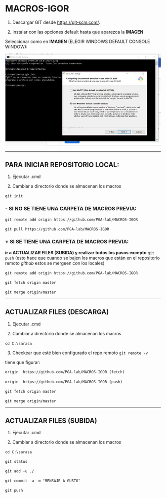 MACROS-IGOR
===========

1. Descargar GIT desde https://git-scm.com/.

2. Instalar con las opciones default hasta que aparezca la __IMAGEN__

Seleccionar como en __IMAGEN__ (ELEGIR WINDOWS DEFAULT CONSOLE WINDOW): 

<img src=https://github.com/PGA-lab/MACROS-IGOR/blob/master/IMAGENES/3f03e277-1d72-407b-869a-0c7f22fcfb85.jpg width="600">

***

## PARA INICIAR REPOSITORIO LOCAL:

1. Ejecutar .cmd

2. Cambiar a directorio donde se almacenan los macros

`git init`

### - SI NO SE TIENE UNA CARPETA DE MACROS PREVIA:

`git remote add origin https://github.com/PGA-lab/MACROS-IGOR`

`git pull https://github.com/PGA-lab/MACROS-IGOR`

### + SI SE TIENE UNA CARPETA DE MACROS PREVIA:

**ir a ACTUALIZAR FILES (SUBIDA) y realizar todos los pasos excepto** `git push`
(esto hace que cuando se bajen los macros que están en el repositorio remoto *github* estos se mergeen con los locales)

`git remote add origin https://github.com/PGA-lab/MACROS-IGOR`

`git fetch origin master`

`git merge origin/master`

***

## ACTUALIZAR FILES (DESCARGA)

1. Ejecutar .cmd

2. Cambiar a directorio donde se almacenan los macros

`cd C:\sarasa`

3. Checkear que esté bien configurado el repo remoto
 `git remote -v`
 
 tiene que figurar:
> 
```
origin  https://github.com/PGA-lab/MACROS-IGOR (fetch)

origin  https://github.com/PGA-lab/MACROS-IGOR (push)
```

`git fetch origin master`

`git merge origin/master`

***

## ACTUALIZAR FILES (SUBIDA)

1. Ejecutar .cmd

2. Cambiar a directorio donde se almacenan los macros

`cd C:\sarasa`

`git status`

`git add -u ./`

`git commit -a -m "MENSAJE A GUSTO"`

`git push`
